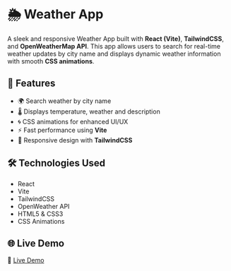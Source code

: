 # 🌦️ Weather App

A sleek and responsive Weather App built with **React (Vite)**, **TailwindCSS**, and **OpenWeatherMap API**. This app allows users to search for real-time weather updates by city name and displays dynamic weather information with smooth **CSS animations**.

## 🚀 Features

- 🌍 Search weather by city name
- 🌡️ Displays temperature, weather and description
- 🌀 CSS animations for enhanced UI/UX
- ⚡ Fast performance using **Vite**
- 🎨 Responsive design with **TailwindCSS**

## 🛠️ Technologies Used

- React
- Vite
- TailwindCSS
- OpenWeather API
- HTML5 & CSS3
- CSS Animations


## 🌐 Live Demo

🔗 [Live Demo](https://weather-app-ten-alpha-96.vercel.app/)


